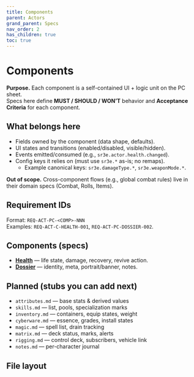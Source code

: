 ```yaml
---
title: Components
parent: Actors
grand_parent: Specs
nav_order: 2
has_children: true
toc: true
---
```


# Components

**Purpose.** Each component is a self-contained UI + logic unit on the PC sheet.  
Specs here define **MUST / SHOULD / WON’T** behavior and **Acceptance Criteria** for each component.

## What belongs here
- Fields owned by the component (data shape, defaults).
- UI states and transitions (enabled/disabled, visible/hidden).
- Events emitted/consumed (e.g., `sr3e.actor.health.changed`).
- Config keys it relies on (must use `sr3e.*` as-is; no remaps).
  - Example canonical keys: `sr3e.damageType.*`, `sr3e.weaponMode.*`.

**Out of scope.** Cross-component flows (e.g., global combat rules) live in their domain specs (Combat, Rolls, Items).

## Requirement IDs
Format: `REQ-ACT-PC-<COMP>-NNN`  
Examples: `REQ-ACT-C-HEALTH-001`, `REQ-ACT-PC-DOSSIER-002`.

## Components (specs)
- **[Health](health.md)** — life state, damage, recovery, revive action.
- **[Dossier](dossier.md)** — identity, meta, portrait/banner, notes.

## Planned (stubs you can add next)
- `attributes.md` — base stats & derived values
- `skills.md` — list, pools, specialization marks
- `inventory.md` — containers, equip states, weight
- `cyberware.md` — essence, grades, install states
- `magic.md` — spell list, drain tracking
- `matrix.md` — deck status, marks, alerts
- `rigging.md` — control deck, subscribers, vehicle link
- `notes.md` — per-character journal

## File layout
